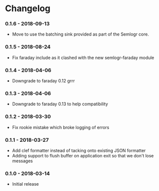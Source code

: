 # Changelog

### 0.1.6 - 2018-09-13

- Move to use the batching sink provided as part of the Semlogr core.

### 0.1.5 - 2018-08-24

- Fix faraday include as it clashed with the new semlogr-faraday module

### 0.1.4 - 2018-04-06

- Downgrade to faraday 0.12 grrr

### 0.1.3 - 2018-04-06

- Downgrade to faraday 0.13 to help compatibility

### 0.1.2 - 2018-03-30

- Fix rookie mistake which broke logging of errors

### 0.1.1 - 2018-03-27

- Add clef formatter instead of tacking onto existing JSON formatter
- Adding support to flush buffer on application exit so that we don't lose messages

### 0.1.0 - 2018-03-14

- Initial release
